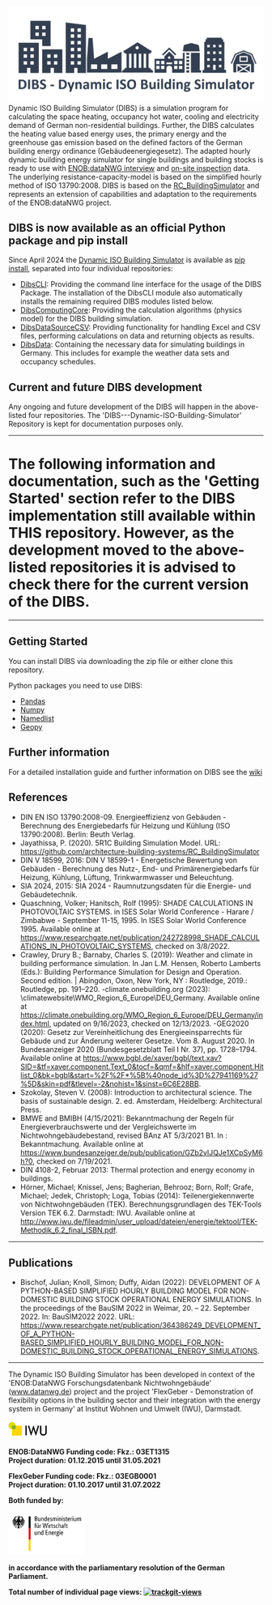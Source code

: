 ![DIBS_Logo](doc/img/DIBS_Logo.png)
Dynamic ISO Building Simulator (DIBS) is a simulation program for calculating the space heating, occupancy hot water, cooling and electricity demand of German non-residential buildings. Further, the DIBS calculates the heating value based energy uses, the primary energy and the greenhouse gas emission based on the defined factors of the German building energy ordinance (Gebäudeenergiegesetz). The adapted hourly dynamic building energy simulator for single buildings and building stocks is ready to use with [ENOB:dataNWG interview](https://www.datanwg.de/stichprobenerhebung/breitenerhebung) and [on-site inspection](https://www.datanwg.de/stichprobenerhebung/tiefenerhebung) data. The underlying resistance-capacity-model is based on the simplified hourly method of ISO 13790:2008. DIBS is based on the [RC_BuildingSimulator](https://github.com/architecture-building-systems/RC_BuildingSimulator) and represents an extension of capabilities and adaptation to the requirements of the ENOB:dataNWG project.

## DIBS is now available as an official Python package and pip install
Since April 2024 the [Dynamic ISO Building Simulator](https://iwugermany.github.io/dibs/) is available as [pip install](https://pypi.org/project/dibs-cli/), separated into four individual repositories:
- [DibsCLI](https://github.com/IWUGERMANY/DibsCLI): Providing the command line interface for the usage of the DIBS Package. The installation of the DibsCLI module also automatically installs the remaining required DIBS modules listed below.
- [DibsComputingCore](https://github.com/IWUGERMANY/DibsComputingCore): Providing the calculation algorithms (physics model) for the DIBS building simulation.
- [DibsDataSourceCSV](https://github.com/IWUGERMANY/DibsDataSourceCSV): Providing functionality for handling Excel and CSV files, performing calculations on data and returning objects as results.
- [DibsData](https://github.com/IWUGERMANY/DibsData): Containing the necessary data for simulating buildings in Germany. This includes for example the weather data sets and occupancy schedules. 

## Current and future DIBS development
Any ongoing and future development of the DIBS will happen in the above-listed four repositories. The 'DIBS---Dynamic-ISO-Building-Simulator' Repository is kept for documentation purposes only.



---
# The following information and documentation, such as the 'Getting Started' section refer to the DIBS implementation still available within THIS repository. However, as the development moved to the above-listed repositories it is advised to check there for the current version of the DIBS.
---
## Getting Started
You can install DIBS via downloading the zip file or either clone this repository. 

Python packages you need to use DIBS:  
- [Pandas](https://pypi.org/project/pandas/)
- [Numpy](https://pypi.org/project/numpy/)
- [Namedlist](https://pypi.org/project/namedlist/)
- [Geopy](https://pypi.org/project/geopy/)

## Further information

For a detailed installation guide and further information on DIBS see the [wiki](https://github.com/IWUGERMANY/DIBS---Dynamic-ISO-Building-Simulator/wiki)

## References
- DIN EN ISO 13790:2008-09. Energieeffizienz von Gebäuden - Berechnung des Energiebedarfs für Heizung und Kühlung (ISO 13790:2008). Berlin: Beuth Verlag.
- Jayathissa, P. (2020). 5R1C Building Simulation Model. URL: https://github.com/architecture-building-systems/RC_BuildingSimulator  
- DIN V 18599, 2016: DIN V 18599-1 - Energetische Bewertung von Gebäuden - Berechnung des Nutz-, End- und Primärenergiebedarfs für Heizung, Kühlung, Lüftung, Trinkwarmwasser und Beleuchtung.
- SIA 2024, 2015: SIA 2024 - Raumnutzungsdaten für die Energie- und Gebäudetechnik.
- Quaschning, Volker; Hanitsch, Rolf (1995): SHADE CALCULATIONS IN PHOTOVOLTAIC SYSTEMS. in ISES Solar World Conference - Harare / Zimbabwe - September 11-15, 1995. In ISES Solar World Conference 1995. Available online at https://www.researchgate.net/publication/242728998_SHADE_CALCULATIONS_IN_PHOTOVOLTAIC_SYSTEMS, checked on 3/8/2022.
- Crawley, Drury B.; Barnaby, Charles S. (2019): Weather and climate in building performance simulation. In Jan L.M. Hensen, Roberto Lamberts (Eds.): Building Performance Simulation for Design and Operation. Second edition. | Abingdon, Oxon, New York, NY : Routledge, 2019.: Routledge, pp. 191–220.
-climate.onebuilding.org (2023): \climatewebsite\WMO_Region_6_Europe\DEU_Germany. Available online at https://climate.onebuilding.org/WMO_Region_6_Europe/DEU_Germany/index.html, updated on 9/16/2023, checked on 12/13/2023.
-GEG2020 (2020): Gesetz zur Vereinheitlichung des Energieeinsparrechts für Gebäude und zur Änderung weiterer Gesetze. Vom 8. August 2020. In Bundesanzeiger 2020 (Bundesgesetzblatt Teil I Nr. 37), pp. 1728–1794. Available online at https://www.bgbl.de/xaver/bgbl/text.xav?SID=&tf=xaver.component.Text_0&tocf=&qmf=&hlf=xaver.component.Hitlist_0&bk=bgbl&start=%2F%2F*%5B%40node_id%3D%27941169%27%5D&skin=pdf&tlevel=-2&nohist=1&sinst=6C6E28BB.
- Szokolay, Steven V. (2008): Introduction to architectural science. The basis of sustainable design. 2. ed. Amsterdam, Heidelberg: Architectural Press.
- BMWE and BMIBH (4/15/2021): Bekanntmachung der Regeln für Energieverbrauchswerte und der Vergleichswerte im Nichtwohngebäudebestand, revised BAnz AT 5/3/2021 B1. In : Bekanntmachung. Available online at https://www.bundesanzeiger.de/pub/publication/GZb2vlJQJe1XCpSyM6h?0, checked on 7/19/2021.
- DIN 4108-2, Februar 2013: Thermal protection and energy economy in buildings.
- Hörner, Michael; Knissel, Jens; Bagherian, Behrooz; Born, Rolf; Grafe, Michael; Jedek, Christoph; Loga, Tobias (2014): Teilenergiekennwerte von Nichtwohngebäuden (TEK). Berechnungsgrundlagen des TEK-Tools Version TEK 6.2. Darmstadt: IWU. Available online at http://www.iwu.de/fileadmin/user_upload/dateien/energie/tektool/TEK-Methodik_6.2_final_ISBN.pdf. 

---

## Publications
- Bischof, Julian; Knoll, Simon; Duffy, Aidan (2022): DEVELOPMENT OF A PYTHON-BASED SIMPLIFIED HOURLY BUILDING MODEL FOR NON-DOMESTIC BUILDING STOCK OPERATIONAL ENERGY SIMULATIONS. In the proceedings of the BauSIM 2022 in Weimar, 20. – 22. September 2022. In: BauSIM2022 2022. URL: https://www.researchgate.net/publication/364386249_DEVELOPMENT_OF_A_PYTHON-BASED_SIMPLIFIED_HOURLY_BUILDING_MODEL_FOR_NON-DOMESTIC_BUILDING_STOCK_OPERATIONAL_ENERGY_SIMULATIONS.

---

The Dynamic ISO Building Simulator has been developed in context of the 'ENOB:DataNWG Forschungsdatenbank Nichtwohngebäude' (www.datanwg.de) project and the project 'FlexGeber - Demonstration of flexibility options in the building sector and their integration with the energy system in Germany' at Institut Wohnen und Umwelt (IWU), Darmstadt.
<p float="left">
  <img src="doc/img/IWU_Logo.PNG" width="15%" /> 
</p>  

<b>ENOB:DataNWG<b>
<b>Funding code:</b>  Fkz.: 03ET1315  
<b>Project duration:</b>  01.12.2015 until 31.05.2021

<b>FlexGeber<b>
<b>Funding code:</b>  Fkz.: 03EGB0001  
<b>Project duration:</b>  01.10.2017 until 31.07.2022
  
<b>Both funded by:</b> 
<p float="left">
  <img src="doc/img/BMWi_Logo.png" width="30%" /> 
</p> 
in accordance with the parliamentary resolution of the German Parliament.

Total number of individual page views: 
 <a href="https://trackgit.com">
<img src="https://us-central1-trackgit-analytics.cloudfunctions.net/token/ping/kye4dwl8mw0i15cfzxfk" alt="trackgit-views" />
</a>
